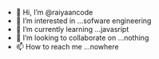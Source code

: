 - 👋 Hi, I’m @raiyaancode
- 👀 I’m interested in ...sofware engineering
- 🌱 I’m currently learning ...javasript
- 💞️ I’m looking to collaborate on ...nothing
- 📫 How to reach me ...nowhere

<!---
raiyaancode/raiyaancode is a ✨ special ✨ repository because its `README.md` (this file) appears on your GitHub profile.
You can click the Preview link to take a look at your changes.
--->
